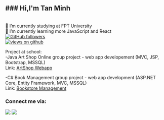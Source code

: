 <h2> ### Hi,I'm Tan Minh </h2>

<br />
🔭 I’m currently studying at FPT University
<br />
🌱 I’m currently learning more JavaScript and React
<br />
  <a href="https://github.com/minhduongt" target="_blank">
    <img alt="GitHub followers" src="https://img.shields.io/github/followers/minhduongt?label=Github%20followers&style=for-the-badge">
  </a>
  <br>
  <a href="https://github.com/minhduongt" target="_blank">
    <img src="https://komarev.com/ghpvc/?username=minhduongt&label=Views&color=brightgreen&style=flat-square" alt="views on github" />
  </a>

<br />

Project at school:
<br>
-Java
Art Shop Online group project - web app developement (MVC, JSP, Bootstrap, MSSQL)
<br>
Link: <a href="https://github.com/minhduongt/SWP.git">ArtShop Webapp</a>  
</p>

-C#
Book Management group project - web app development
    (ASP.NET Core, Entity Framework, MVC, MSSQL)
      <br>
Link: <a href="https://github.com/minhduongt/BookManagementWebApp.git">Bookstore Management</a>  

### Connect me via:

[<img src = "https://img.shields.io/badge/facebook-darkblue.svg?&style=for-the-badge&logo=facebook&logoColor=white">](https://www.facebook.com/zes.minh.1)
[<img src="https://img.shields.io/badge/linkedin-%230077B5.svg?&style=for-the-badge&logo=linkedin&logoColor=white" />](https://www.linkedin.com/in/minh-duong-tan-646536214/) 


